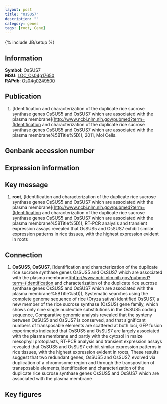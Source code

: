 ```yaml
---
layout: post
title: "OsSUS7"
description: ""
category: genes
tags: [root, Gene]
---
```

{% include JB/setup %}

## Information
__Symbol__: OsSUS7  
__MSU__: [LOC_Os04g17650](http://rice.plantbiology.msu.edu/cgi-bin/ORF_infopage.cgi?orf=LOC_Os04g17650)  
__RAPdb__: [Os04g0249500](http://rapdb.dna.affrc.go.jp/viewer/gbrowse_details/irgsp1?name=Os04g0249500)  

## Publication
1. [Identification and characterization of the duplicate rice sucrose synthase genes OsSUS5 and OsSUS7 which are associated with the plasma membrane](http://www.ncbi.nlm.nih.gov/pubmed?term=(Identification and characterization of the duplicate rice sucrose synthase genes OsSUS5 and OsSUS7 which are associated with the plasma membrane%5BTitle%5D)), 2011, Mol Cells.

## Genbank accession number

## Expression information

## Key message
1. __root__, [Identification and characterization of the duplicate rice sucrose synthase genes OsSUS5 and OsSUS7 which are associated with the plasma membrane](http://www.ncbi.nlm.nih.gov/pubmed?term=(Identification and characterization of the duplicate rice sucrose synthase genes OsSUS5 and OsSUS7 which are associated with the plasma membrane%5BTitle%5D)),  RT-PCR analysis and transient expression assays revealed that OsSUS5 and OsSUS7 exhibit similar expression patterns in rice tissues, with the highest expression evident in roots

## Connection
1. __OsSUS5__, __OsSUS7__, [Identification and characterization of the duplicate rice sucrose synthase genes OsSUS5 and OsSUS7 which are associated with the plasma membrane](http://www.ncbi.nlm.nih.gov/pubmed?term=(Identification and characterization of the duplicate rice sucrose synthase genes OsSUS5 and OsSUS7 which are associated with the plasma membrane%5BTitle%5D)), Systematic searches using the complete genome sequence of rice (Oryza sativa) identified OsSUS7, a new member of the rice sucrose synthase (OsSUS) gene family, which shows only nine single nucleotide substitutions in the OsSUS5 coding sequence, Comparative genomic analysis revealed that the synteny between OsSUS5 and OsSUS7 is conserved, and that significant numbers of transposable elements are scattered at both loci, GFP fusion experiments indicated that OsSUS5 and OsSUS7 are largely associated with the plasma membrane and partly with the cytosol in maize mesophyll protoplasts, RT-PCR analysis and transient expression assays revealed that OsSUS5 and OsSUS7 exhibit similar expression patterns in rice tissues, with the highest expression evident in roots, These results suggest that two redundant genes, OsSUS5 and OsSUS7, evolved via duplication of a chromosome region and through the transposition of transposable elements,Identification and characterization of the duplicate rice sucrose synthase genes OsSUS5 and OsSUS7 which are associated with the plasma membrane

## Key figures


